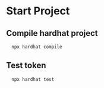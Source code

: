 # Start Project

## Compile hardhat project
```bash
  npx hardhat compile
```

## Test token
```bash
  npx hardhat test
```